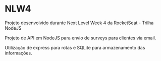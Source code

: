 # NLW4

Projeto desenvolvido durante Next Level Week 4 da RocketSeat - Trilha NodeJS

Projeto de API em NodeJS para envio de surveys para clientes via email.

Utilização de express para rotas e SQLite para armazenamento das informações.
